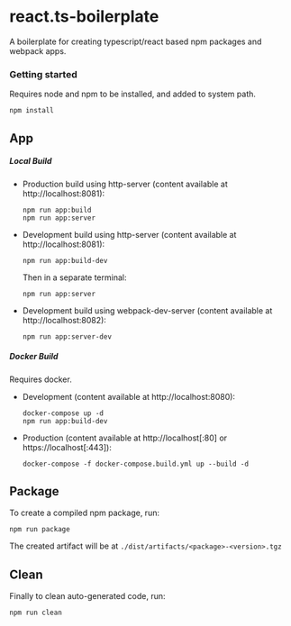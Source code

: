 # react.ts-boilerplate

A boilerplate for creating typescript/react based npm packages and webpack apps.

### Getting started

Requires node and npm to be installed, and added to system path.

```
npm install
```

## App

##### Local Build

* Production build using http-server (content available at http://localhost:8081):
    
    ```
    npm run app:build
    npm run app:server
    ```

* Development build using http-server (content available at http://localhost:8081):

    ```
    npm run app:build-dev
    ```
    
    Then in a separate terminal:
    
    ```
    npm run app:server
    ```

* Development build using webpack-dev-server (content available at http://localhost:8082):

    ```
    npm run app:server-dev
    ```

##### Docker Build

Requires docker.

* Development (content available at http://localhost:8080):

    ```
    docker-compose up -d
    npm run app:build-dev
    ```

* Production (content available at http://localhost[:80] or https://localhost[:443]):

    ```
    docker-compose -f docker-compose.build.yml up --build -d
    ```

## Package

To create a compiled npm package, run:

```
npm run package
```

The created artifact will be at `./dist/artifacts/<package>-<version>.tgz`

## Clean

Finally to clean auto-generated code, run:

```
npm run clean
```
